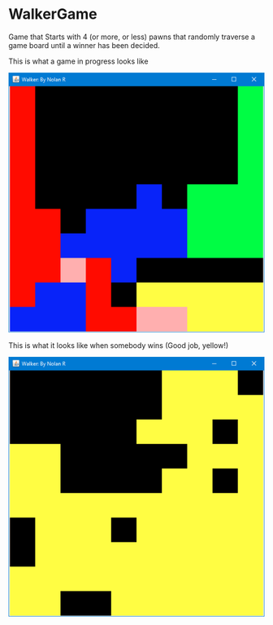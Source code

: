 # WalkerGame
Game that Starts with 4 (or more, or less) pawns that randomly traverse a game board until a winner has been decided.

This is what a game in progress looks like

![](Images/GameInProgress.png)


This is what it looks like when somebody wins (Good job, yellow!)

![](Images/YellowWinner.png)
